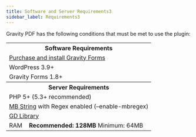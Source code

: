 ```yaml
---
title: Software and Server Requirements3
sidebar_label: Requirements3
---
```


Gravity PDF has the following conditions that must be met to use the plugin:
<table>
<tbody>
<tr>
<th colspan="2">Software Requirements</th>
</tr>
<tr>
<td colspan="2"><a href="https://goo.gl/lsBOef">Purchase and install Gravity Forms</a></td>
</tr>
<tr>
<td colspan="2">WordPress 3.9+</td>
</tr>
<tr>
<td colspan="2">Gravity Forms 1.8+</td>
</tr>
<tr>
<th colspan="2">Server Requirements</th>
</tr>
<tr>
<td colspan="2">PHP 5+ (5.3+ recommended)</td>
</tr>
<tr>
<td colspan="2"><a href="https://www.php.net/manual/en/mbstring.installation.php">MB String</a> with Regex enabled (–enable-mbregex)</td>
</tr>
<tr>
<td colspan="2"><a href="https://www.php.net/manual/en/image.installation.php">GD Library</a></td>
</tr>
<tr>
<td>RAM</td>
<td><strong>Recommended: 128MB</strong>
Minimum: 64MB</td>
</tr>
</tbody>
</table>